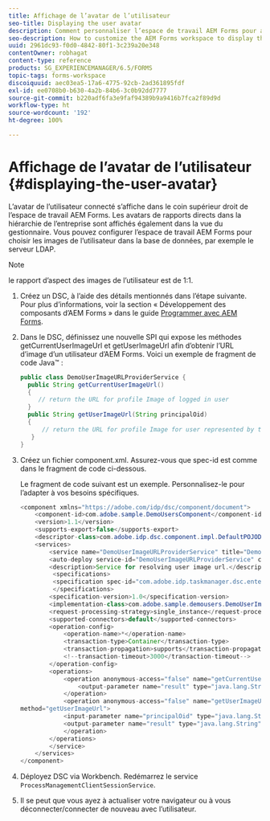 ```yaml
---
title: Affichage de l’avatar de l’utilisateur
seo-title: Displaying the user avatar
description: Comment personnaliser l’espace de travail AEM Forms pour afficher l’image d’un utilisateur connecté.
seo-description: How to customize the AEM Forms workspace to display the image of a logged-in user.
uuid: 2961dc93-f0d0-4842-80f1-3c239a20e348
contentOwner: robhagat
content-type: reference
products: SG_EXPERIENCEMANAGER/6.5/FORMS
topic-tags: forms-workspace
discoiquuid: aec03ea5-17a6-4775-92cb-2ad361895fdf
exl-id: ee0708b0-b630-4a2b-84b6-3c0b92dd7777
source-git-commit: b220adf6fa3e9faf94389b9a9416b7fca2f89d9d
workflow-type: ht
source-wordcount: '192'
ht-degree: 100%

---
```


# Affichage de l’avatar de l’utilisateur {#displaying-the-user-avatar}

L’avatar de l’utilisateur connecté s’affiche dans le coin supérieur droit de l’espace de travail AEM Forms. Les avatars de rapports directs dans la hiérarchie de l’entreprise sont affichés également dans la vue du gestionnaire. Vous pouvez configurer l’espace de travail AEM Forms pour choisir les images de l’utilisateur dans la base de données, par exemple le serveur LDAP.

>[!NOTE]
>
>le rapport d’aspect des images de l’utilisateur est de 1:1.

1. Créez un DSC, à l’aide des détails mentionnés dans l’étape suivante. Pour plus d’informations, voir la section « Développement des composants d’AEM Forms » dans le guide [Programmer avec AEM Forms](https://www.adobe.com/go/learn_aemforms_programming_63_fr).
1. Dans le DSC, définissez une nouvelle SPI qui expose les méthodes getCurrentUserImageUrl et getUserImageUrl afin d’obtenir l’URL d’image d’un utilisateur d’AEM Forms. Voici un exemple de fragment de code Java™ :

   ```java
   public class DemoUserImageURLProviderService {
     public String getCurrentUserImageUrl()
     {
        // return the URL for profile Image of logged in user
     }
     public String getUserImageUrl(String principalOid)
     {
         // return the URL for profile Image for user represented by this principal Oid
      }
   }
   ```

1. Créez un fichier component.xml. Assurez-vous que spec-id est comme dans le fragment de code ci-dessous.

   Le fragment de code suivant est un exemple. Personnalisez-le pour l’adapter à vos besoins spécifiques.

   ```java
   <component xmlns="https://adobe.com/idp/dsc/component/document">
       <component-id>com.adobe.sample.DemoUsersComponent</component-id>
       <version>1.1</version>
       <supports-export>false</supports-export>
       <descriptor-class>com.adobe.idp.dsc.component.impl.DefaultPOJODescriptorImpl</descriptor-class>
       <services>
           <service name="DemoUserImageURLProviderService" title="Demo User ImageURL provider service" orchestrateable="false">
           <auto-deploy service-id="DemoUserImageURLProviderService" category-id="Demo Users Component DSC" major-version="1" minor-version="0" />
           <description>Service for resolving user image url.</description>
            <specifications>
            <specification spec-id="com.adobe.idp.taskmanager.dsc.enterprise.UserImageUrlProvider"/>
            </specifications>
           <specification-version>1.0</specification-version>
           <implementation-class>com.adobe.sample.demousers.DemoUserImageURLProviderService</implementation-class>
           <request-processing-strategy>single_instance</request-processing-strategy>
           <supported-connectors>default</supported-connectors>
           <operation-config>
               <operation-name>*</operation-name>
               <transaction-type>Container</transaction-type>
               <transaction-propagation>supports</transaction-propagation>
               <!--transaction-timeout>3000</transaction-timeout-->
           </operation-config>
           <operations>
               <operation anonymous-access="false" name="getCurrentUserImageUrl" method="getCurrentUserImageUrl">
                   <output-parameter name="result" type="java.lang.String"/>
               </operation>
               <operation anonymous-access="false" name="getUserImageUrl"
   method="getUserImageUrl">
               <input-parameter name="principalOid" type="java.lang.String"/>
               <output-parameter name="result" type="java.lang.String"/>
               </operation>
           </operations>
           </service>
       </services>
   </component>
   ```

1. Déployez DSC via Workbench. Redémarrez le service `ProcessManagementClientSessionService`.
1. Il se peut que vous ayez à actualiser votre navigateur ou à vous déconnecter/connecter de nouveau avec l’utilisateur.
